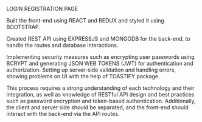 LOGIN REGISTRATION PAGE

Built the front-end using REACT and REDUX and styled it using BOOTSTRAP.

Created REST API using EXPRESSJS and MONGODB for the back-end, to handle the routes and database interactions.

Implementing security measures such as encrypting user passwords using BCRYPT and generating JSON WEB TOKENS (JWT) for authentication and authorization. Setting up server-side validation and handling errors, showing problems on UI with the help of TOASTIFY package.

This process requires a strong understanding of each technology and their integration, as well as knowledge of RESTful API design and best practices such as password encryption and token-based authentication.
Additionally, the client and server side should be separated, and the front-end should interact with the back-end via the API routes.
